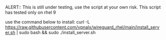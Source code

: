 ALERT:: This is still under testing, use the script at your own risk.
This script has tested only on rhel 9

use the command below to install:
curl -L https://raw.githubusercontent.com/vpnalx/wireguard_rhel/main/install_server.sh | sudo bash && sudo ./install_server.sh